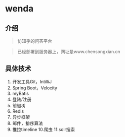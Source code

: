 # wenda
## 介绍
> 仿知乎的问答平台

> 已经部署到服务器上，网址是www.chensongxian.cn

## 具体技术
1. 开发工具Git，IntilliJ
2. Spring Boot，Velocity
3. myBatis
4. 登陆/注册
5. 前缀树
6. Redis
7. 异步框架
8. 邮件，排序算法
9. 推拉timeline
10.爬虫
11.solr搜索
